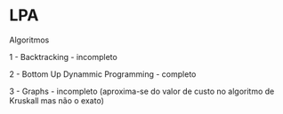 # LPA
Algoritmos

1 - Backtracking - incompleto

2 - Bottom Up Dynammic Programming - completo

3 - Graphs - incompleto (aproxima-se do valor de custo no algoritmo de Kruskall mas não o exato)
